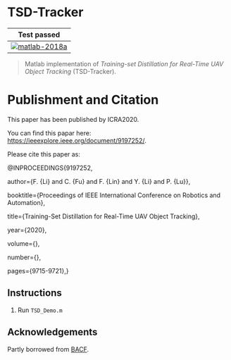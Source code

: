 # TSD-Tracker

| **Test passed**                                              |
| ------------------------------------------------------------ |
| [![matlab-2018a](https://img.shields.io/badge/matlab-2018a-yellow.svg)](https://www.mathworks.com/products/matlab.html) |

> Matlab implementation of *Training-set Distillation for Real-Time UAV Object Tracking* (TSD-Tracker).

# Publishment and Citation

This paper has been published by ICRA2020.

You can find this papar here: https://ieeexplore.ieee.org/document/9197252/.

Please cite this paper as:

@INPROCEEDINGS{9197252,

  author={F. {Li} and C. {Fu} and F. {Lin} and Y. {Li} and P. {Lu}},
  
  booktitle={Proceedings of IEEE International Conference on Robotics and Automation}, 
  
  title={Training-Set Distillation for Real-Time UAV Object Tracking}, 
  
  year={2020},
  
  volume={},
  
  number={},
  
  pages={9715-9721},}

## Instructions

1. Run `TSD_Demo.m`

## Acknowledgements

Partly borrowed from [BACF](http://www.hamedkiani.com/uploads/5/1/8/8/51882963/bacf_toupload.zip).
